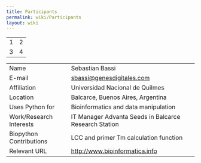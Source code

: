 ```yaml
---
title: Participants
permalink: wiki/Participants
layout: wiki
---
```


|     |     |
|-----|-----|
| 1   | 2   |
| 3   | 4   |

|                         |                                                       |
|-------------------------|-------------------------------------------------------|
| Name                    | Sebastian Bassi                                       |
| E-mail                  | sbassi@genesdigitales.com                             |
| Affiliation             | Universidad Nacional de Quilmes                       |
| Location                | Balcarce, Buenos Aires, Argentina                     |
| Uses Python for         | Bioinformatics and data manipulation                  |
| Work/Research Interests | IT Manager Advanta Seeds in Balcarce Research Station |
| Biopython Contributions | LCC and primer Tm calculation function                |
| Relevant URL            | <http://www.bioinformatica.info>                      |


